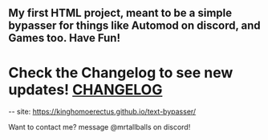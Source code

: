 My first HTML project, meant to be a simple bypasser for things like Automod on discord, and Games too.
Have Fun!
--
# Check the Changelog to see new updates! [CHANGELOG](https://github.com/KingHomoErectus/text-bypasser/blob/main/CHANGELOG.md)
--
site: https://kinghomoerectus.github.io/text-bypasser/


Want to contact me? message @mrtallballs on discord!
